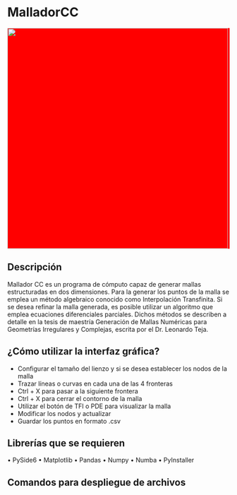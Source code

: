 # MalladorCC

<div style="background:red;">
<img src="gif_mallador_cc.gif" width="500px" height="auto" />
</div>

## Descripción

Mallador CC es un programa de cómputo capaz de generar mallas estructuradas en dos dimensiones. Para la generar los puntos de la malla se emplea un método algebraico conocido como Interpolación Transfinita. Si se desea refinar la malla generada, es posible utilizar un algoritmo que emplea ecuaciones diferenciales parciales. Dichos métodos se describen a detalle en la tesis de maestría Generación de Mallas Numéricas para Geometrías Irregulares y Complejas, escrita por el Dr. Leonardo Teja.

## ¿Cómo utilizar la interfaz gráfica?
* Configurar el tamaño del lienzo y si se desea establecer los nodos de la malla
* Trazar líneas o curvas en cada una de las 4 fronteras 
* Ctrl + X para pasar a la siguiente frontera
* Ctrl + X para cerrar el contorno de la malla
* Utilizar el botón de TFI o PDE para visualizar la malla
* Modificar los nodos y actualizar
* Guardar los puntos en formato .csv

## Librerías que se requieren
•	PySide6
•	Matplotlib
•	Pandas
•	Numpy
•	Numba
•	PyInstaller

## Comandos para despliegue de archivos
